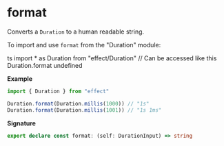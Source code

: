 # format

Converts a `Duration` to a human readable string.

To import and use `format` from the "Duration" module:

ts
import \* as Duration from "effect/Duration"
// Can be accessed like this
Duration.format
undefined

**Example**

```ts
import { Duration } from "effect"

Duration.format(Duration.millis(1000)) // "1s"
Duration.format(Duration.millis(1001)) // "1s 1ms"
```

**Signature**

```ts
export declare const format: (self: DurationInput) => string
```
